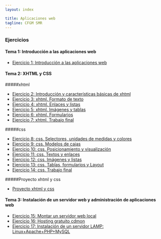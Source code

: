 ```yaml
---
layout: index

title: Aplicaciones web
tagline: CFGM SMR
---
```


### Ejercicios

#### Tema 1: Introducción a las aplicaciones web

* [Ejercicio 1: Introducción a las aplicaciones web](ej1)

#### Tema 2: XHTML y CSS

#####xhtml

* [Ejercicio 2: Introducción y características básicas de xhtml](ej2)
* [Ejercicio 3: xhtml. Formato de texto](ej3)
* [Ejercicio 4: xhtml. Enlaces y listas](ej4)
* [Ejercicio 5: xhtml. Imágenes y tablas](ej5)
* [Ejercicio 6: xhtml. Formularios](ej6)
* [Ejercicio 7: xhtml. Trabajo final](ej7)

#####css

* [Ejercicio 8: css. Selectores, unidades de medidas y colores](ej8)
* [Ejercicio 9: css. Modelos de cajas](ej9)
* [Ejercicio 10: css. Posicionamiento y visualización ](ej10)
* [Ejercicio 11: css. Textos y enlaces](ej11)
* [Ejercicio 12: css. Imágenes y listas](ej12)
* [Ejercicio 13: css. Tablas, formularios y Layout](ej13)
* [Ejercicio 14: css. Trabajo final](ej14)

#####Proyecto xhtml y css

* [Proyecto xhtml y css](proyecto1)

#### Tema 3: Instalación de un servidor web y administración de aplicaciones web

* [Ejercicio 15: Montar un servidor web local](ej15)
* [Ejercicio 16: Hosting gratuito cdmon](ej16)
* [Ejercicio 17: Instalación de un servidor LAMP: Linux+Apache+PHP+MySQL](ej17)
